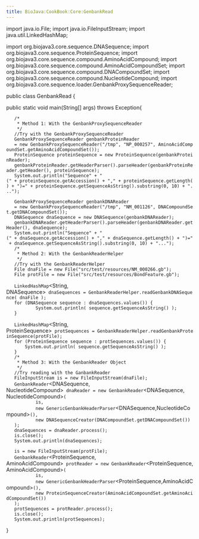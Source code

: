 ```yaml
---
title: BioJava:CookBook:Core:GenbankRead
---
```


import java.io.File; import java.io.FileInputStream; import
java.util.LinkedHashMap;

import org.biojava3.core.sequence.DNASequence; import
org.biojava3.core.sequence.ProteinSequence; import
org.biojava3.core.sequence.compound.AminoAcidCompound; import
org.biojava3.core.sequence.compound.AminoAcidCompoundSet; import
org.biojava3.core.sequence.compound.DNACompoundSet; import
org.biojava3.core.sequence.compound.NucleotideCompound; import
org.biojava3.core.sequence.loader.GenbankProxySequenceReader;

public class GenbankRead {

public static void main(String[] args) throws Exception{

`   /*`  
`    * Method 1: With the GenbankProxySequenceReader`  
`    */`  
`   //Try with the GenbankProxySequenceReader`  
`   GenbankProxySequenceReader`<AminoAcidCompound>` genbankProteinReader `  
`   = new GenbankProxySequenceReader`<AminoAcidCompound>`("/tmp", "NP_000257", AminoAcidCompoundSet.getAminoAcidCompoundSet());`  
`   ProteinSequence proteinSequence = new ProteinSequence(genbankProteinReader);`  
`   genbankProteinReader.getHeaderParser().parseHeader(genbankProteinReader.getHeader(), proteinSequence);`  
`   System.out.println("Sequence" + "(" + proteinSequence.getAccession() + "," + proteinSequence.getLength() + ")=" + proteinSequence.getSequenceAsString().substring(0, 10) + "...");`

`   GenbankProxySequenceReader`<NucleotideCompound>` genbankDNAReader `  
`   = new GenbankProxySequenceReader`<NucleotideCompound>`("/tmp", "NM_001126", DNACompoundSet.getDNACompoundSet());`  
`   DNASequence dnaSequence = new DNASequence(genbankDNAReader);`  
`   genbankDNAReader.getHeaderParser().parseHeader(genbankDNAReader.getHeader(), dnaSequence);`  
`   System.out.println("Sequence" + "(" + dnaSequence.getAccession() + "," + dnaSequence.getLength() + ")=" + dnaSequence.getSequenceAsString().substring(0, 10) + "...");`  
`   /*`  
`    * Method 2: With the GenbankReaderHelper`  
`    */`  
`   //Try with the GenbankReaderHelper`  
`   File dnaFile = new File("src/test/resources/NM_000266.gb");     `  
`   File protFile = new File("src/test/resources/BondFeature.gb");`

`   LinkedHashMap`<String, DNASequence>` dnaSequences = GenbankReaderHelper.readGenbankDNASequence( dnaFile );`  
`   for (DNASequence sequence : dnaSequences.values()) {`  
`           System.out.println( sequence.getSequenceAsString() );`  
`   }`  
`   `  
`   LinkedHashMap`<String, ProteinSequence>` protSequences = GenbankReaderHelper.readGenbankProteinSequence(protFile);`  
`   for (ProteinSequence sequence : protSequences.values()) {`  
`       System.out.println( sequence.getSequenceAsString() );`  
`   }`  
`   /*`  
`    * Method 3: With the GenbankReader Object `  
`    */     `  
`   //Try reading with the GanbankReader`  
`   FileInputStream is = new FileInputStream(dnaFile);`  
`   GenbankReader`<DNASequence, NucleotideCompound>` dnaReader = new GenbankReader`<DNASequence, NucleotideCompound>`(`  
`           is, `  
`           new GenericGenbankHeaderParser`<DNASequence,NucleotideCompound>`(),`  
`           new DNASequenceCreator(DNACompoundSet.getDNACompoundSet())`  
`   );`  
`   dnaSequences = dnaReader.process();`  
`   is.close();`  
`   System.out.println(dnaSequences);`

`   is = new FileInputStream(protFile);`  
`   GenbankReader`<ProteinSequence, AminoAcidCompound>` protReader = new GenbankReader`<ProteinSequence, AminoAcidCompound>`(`  
`           is,`  
`           new GenericGenbankHeaderParser`<ProteinSequence,AminoAcidCompound>`(),`  
`           new ProteinSequenceCreator(AminoAcidCompoundSet.getAminoAcidCompoundSet())`  
`   );`  
`   protSequences = protReader.process();`  
`   is.close();`  
`   System.out.println(protSequences);`

}

